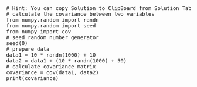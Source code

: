 <pre class="file" data-target="clipboard">
# Hint: You can copy Solution to ClipBoard from Solution Tab in Step 3
# calculate the covariance between two variables
from numpy.random import randn
from numpy.random import seed
from numpy import cov
# seed random number generator
seed(0)
# prepare data
data1 = 10 * randn(1000) + 10
data2 = data1 + (10 * randn(1000) + 50)
# calculate covariance matrix
covariance = cov(data1, data2)
print(covariance)
</pre>
